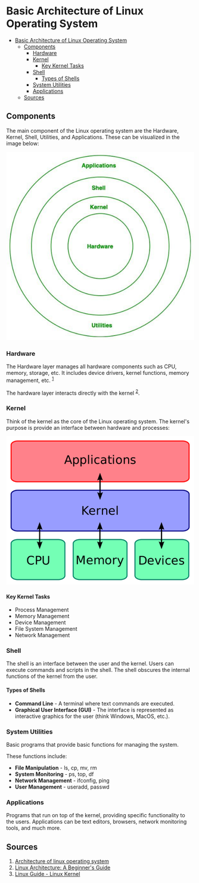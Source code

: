 # Basic Architecture of Linux Operating System
- [Basic Architecture of Linux Operating System](#basic-architecture-of-linux-operating-system)
  - [Components](#components)
    - [Hardware](#hardware)
    - [Kernel](#kernel)
      - [Key Kernel Tasks](#key-kernel-tasks)
    - [Shell](#shell)
      - [Types of Shells](#types-of-shells)
    - [System Utilities](#system-utilities)
    - [Applications](#applications)
  - [Sources](#sources)

## Components
The main component of the Linux operating system are the Hardware, Kernel, Shell, Utilities, and Applications. These can be visualized in the image below:

[![Linux Architecture](image.png)](https://www.geeksforgeeks.org/architecture-of-linux-operating-system/)

### Hardware
The Hardware layer manages all hardware components such as CPU, memory, storage, etc. It includes device drivers, kernel functions, memory management, etc. <sup>[1](#sources)</sup>

The hardware layer interacts directly with the kernel <sup>[2](#sources)</sup>.

### Kernel
Think of the kernel as the core of the Linux operating system. The kernel's purpose is provide an interface between hardware and processes:

[![Kernel Diagram](image-1.png)](https://github.com/mikeroyal/Linux-Guide#linux-kernel)

#### Key Kernel Tasks
* Process Management
* Memory Management
* Device Management
* File System Management
* Network Management

### Shell
The shell is an interface between the user and the kernel. Users can execute commands and scripts in the shell. The shell obscures the internal functions of the kernel from the user.

#### Types of Shells
* **Command Line** - A terminal where text commands are executed.
* **Graphical User Interface (GUI)** - The interface is represented as interactive graphics for the user (think Windows, MacOS, etc.).

### System Utilities
Basic programs that provide basic functions for managing the system. 

These functions include: 
* **File Manipulation** - ls, cp, mv, rm
* **System Monitoring** - ps, top, df
* **Network Management** - ifconfig, ping
* **User Management** - useradd, passwd

### Applications
Programs that run on top of the kernel, providing specific functionality to the users. Applications can be text editors, browsers, network monitoring tools, and much more. 
## Sources
1. [Architecture of linux operating system](https://www.geeksforgeeks.org/architecture-of-linux-operating-system/)
2. [Linux Architecture: A Beginner's Guide](https://www.linkedin.com/pulse/linux-architecture-beginners-guide-anshul-agarwal-13kyc)
3. [Linux Guide - Linux Kernel](https://github.com/mikeroyal/Linux-Guide#linux-kernel)